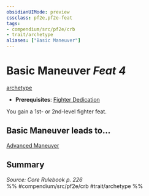 ```yaml
---
obsidianUIMode: preview
cssclass: pf2e,pf2e-feat
tags:
- compendium/src/pf2e/crb
- trait/archetype
aliases: ["Basic Maneuver"]
---
```

# Basic Maneuver  *Feat 4*  
[archetype](/rules/traits/archetype.md)  

- **Prerequisites**: [Fighter Dedication](/compendium/feats/fighter-dedication.md)

You gain a 1st- or 2nd-level fighter feat.

## Basic Maneuver leads to...

[Advanced Maneuver](/compendium/feats/advanced-maneuver.md)

## Summary

*Source: Core Rulebook p. 226*  
%% #compendium/src/pf2e/crb #trait/archetype %%